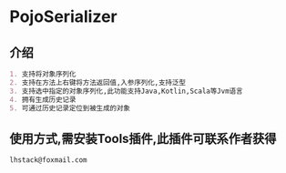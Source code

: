 # PojoSerializer
## 介绍
```markdown
1. 支持将对象序列化
2. 支持在方法上右键将方法返回值,入参序列化,支持泛型
3. 支持选中指定的对象序列化,此功能支持Java,Kotlin,Scala等Jvm语言
4. 拥有生成历史记录
5. 可通过历史记录定位到被生成的对象
```
## 使用方式,需安装Tools插件,此插件可联系作者获得
`lhstack@foxmail.com`
